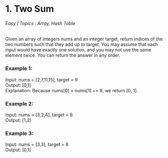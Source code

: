 # 1. Two Sum
###### Easy | Topics : Array, Hash Table

Given an array of integers nums and an integer target, return indices of the two numbers such that they add up to target.
You may assume that each input would have exactly one solution, and you may not use the same element twice.
You can return the answer in any order.

### Example 1:
Input: nums = [2,7,11,15], target = 9\
Output: [0,1]\
Explanation: Because nums[0] + nums[1] == 9, we return [0, 1].

### Example 2:
Input: nums = [3,2,4], target = 6\
Output: [1,2]

### Example 3:
Input: nums = [3,3], target = 6\
Output: [0,1]
